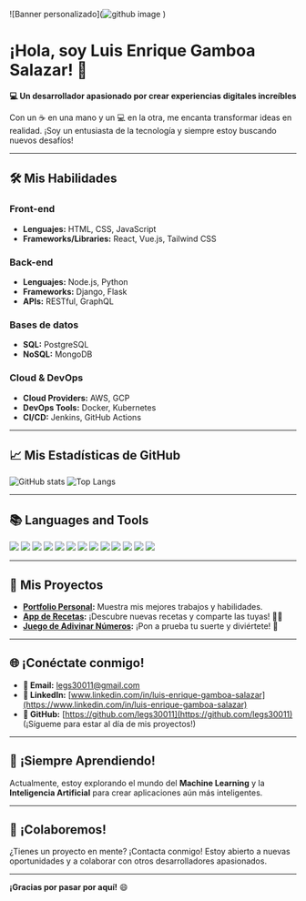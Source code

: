 ![Banner personalizado](![github image](https://github.com/user-attachments/assets/498df94b-e697-44fe-bcf4-a23a09e3cbee)
) 

# ¡Hola, soy Luis Enrique Gamboa Salazar! 👋

**💻 Un desarrollador apasionado por crear experiencias digitales increíbles**

Con un ☕ en una mano y un 💻 en la otra, me encanta transformar ideas en realidad. ¡Soy un entusiasta de la tecnología y siempre estoy buscando nuevos desafíos!

---

## 🛠️ **Mis Habilidades**

### **Front-end**
- **Lenguajes:** HTML, CSS, JavaScript
- **Frameworks/Libraries:** React, Vue.js, Tailwind CSS

### **Back-end**
- **Lenguajes:** Node.js, Python
- **Frameworks:** Django, Flask
- **APIs:** RESTful, GraphQL

### **Bases de datos**
- **SQL:** PostgreSQL
- **NoSQL:** MongoDB

### **Cloud & DevOps**
- **Cloud Providers:** AWS, GCP
- **DevOps Tools:** Docker, Kubernetes
- **CI/CD:** Jenkins, GitHub Actions

---

## 📈 **Mis Estadísticas de GitHub**

![GitHub stats](https://github-readme-stats.vercel.app/api?username=legs30011&show_icons=true&count_private=true)
![Top Langs](https://github-readme-stats.vercel.app/api/top-langs/?username=legs30011&layout=compact)

---

## 📚 **Languages and Tools**
<p align="left">
  <img src="https://img.shields.io/badge/HTML5-E34F26?style=flat&logo=html5&logoColor=white" />
  <img src="https://img.shields.io/badge/CSS3-1572B6?style=flat&logo=css3&logoColor=white" />
  <img src="https://img.shields.io/badge/JavaScript-F7DF1E?style=flat&logo=javascript&logoColor=black" />
  <img src="https://img.shields.io/badge/React-61DAFB?style=flat&logo=react&logoColor=black" />
  <img src="https://img.shields.io/badge/Node.js-339933?style=flat&logo=nodedotjs&logoColor=white" />
  <img src="https://img.shields.io/badge/Python-3776AB?style=flat&logo=python&logoColor=white" />
  <img src="https://img.shields.io/badge/Django-092E20?style=flat&logo=django&logoColor=white" />
  <img src="https://img.shields.io/badge/Flask-000000?style=flat&logo=flask&logoColor=white" />
  <img src="https://img.shields.io/badge/PostgreSQL-336791?style=flat&logo=postgresql&logoColor=white" />
  <img src="https://img.shields.io/badge/MongoDB-47A248?style=flat&logo=mongodb&logoColor=white" />
  <img src="https://img.shields.io/badge/AWS-232F3E?style=flat&logo=amazonaws&logoColor=white" />
  <img src="https://img.shields.io/badge/Docker-2496ED?style=flat&logo=docker&logoColor=white" />
  <img src="https://img.shields.io/badge/Kubernetes-326CE5?style=flat&logo=kubernetes&logoColor=white" />
</p>

---

## 🚀 **Mis Proyectos**

- **[Portfolio Personal](https://enriquegamboasalazar.netlify.app/):** Muestra mis mejores trabajos y habilidades.
- **[App de Recetas](https://github.com/legs30011):** ¡Descubre nuevas recetas y comparte las tuyas! 👨‍🍳
- **[Juego de Adivinar Números](https://github.com/legs30011):** ¡Pon a prueba tu suerte y diviértete! 🎲

---

## 🌐 **¡Conéctate conmigo!**

- **📧 Email:** legs30011@gmail.com
- **🔗 LinkedIn:** [www.linkedin.com/in/luis-enrique-gamboa-salazar](https://www.linkedin.com/in/luis-enrique-gamboa-salazar)
- **🐙 GitHub:** [https://github.com/legs30011](https://github.com/legs30011) (¡Sígueme para estar al día de mis proyectos!)

---

## 🌱 **¡Siempre Aprendiendo!**

Actualmente, estoy explorando el mundo del **Machine Learning** y la **Inteligencia Artificial** para crear aplicaciones aún más inteligentes. 

---

## 🤝 **¡Colaboremos!**

¿Tienes un proyecto en mente? ¡Contacta conmigo! Estoy abierto a nuevas oportunidades y a colaborar con otros desarrolladores apasionados.

---

**¡Gracias por pasar por aquí!** 😄

